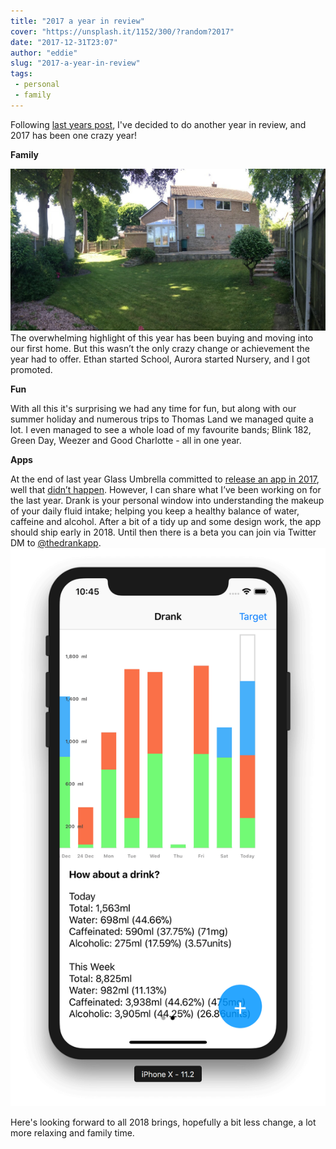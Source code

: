 ```yaml
---
title: "2017 a year in review"
cover: "https://unsplash.it/1152/300/?random?2017"
date: "2017-12-31T23:07"
author: "eddie"
slug: "2017-a-year-in-review"
tags:
 - personal
 - family
---
```

Following [last years post](http://eddielee.me/its-been-a-year-a-retrospective/), I've decided to do another year in review, and 2017 has been one crazy year!

**Family**

![Our house](/images/2017-review-house.jpg)
The overwhelming highlight of this year has been buying and moving into our first home. But this wasn’t the only crazy change or achievement the year had to offer. Ethan started School, Aurora started Nursery, and I got promoted.

**Fun**

With all this it's surprising we had any time for fun, but along with our summer holiday and numerous trips to Thomas Land we managed quite a lot. I even managed to see a whole load of my favourite bands; Blink 182, Green Day, Weezer and Good Charlotte - all in one year.

**Apps**

At the end of last year Glass Umbrella committed to [release an app in 2017](https://twitter.com/glassumbrellaco/status/815270013808607232), well that [didn’t happen](https://twitter.com/glassumbrellaco/status/947554224103198720). However, I can share what I’ve been working on for the last year. Drank is your personal window into understanding the makeup of your daily fluid intake; helping you keep a healthy balance of water, caffeine and alcohol. After a bit of a tidy up and some design work, the app should ship early in 2018.  Until then there is a beta you can join via Twitter DM to [@thedrankapp](https://twitter.com/thedrankapp).
![Drank App](/images/2017-review-app.png)

Here's looking forward to all 2018 brings, hopefully a bit less change, a lot more relaxing and family time.
